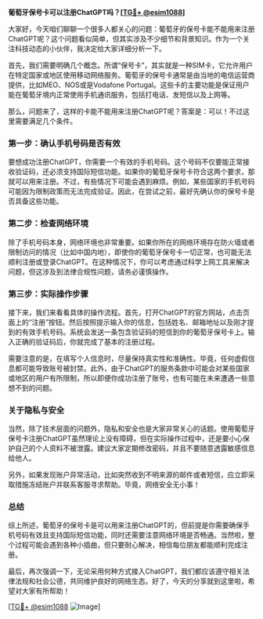 **葡萄牙保号卡可以注册ChatGPT吗？[[TG💪+ @esim1088](https://t.me/s/esim1088)]**

大家好，今天咱们聊聊一个很多人都关心的问题：葡萄牙的保号卡能不能用来注册ChatGPT呢？这个问题看似简单，但其实涉及不少细节和背景知识。作为一个关注科技动态的小伙伴，我决定给大家详细分析一下。

首先，我们需要明确几个概念。所谓“保号卡”，其实就是一种SIM卡，它允许用户在特定国家或地区使用移动网络服务。葡萄牙的保号卡通常是由当地的电信运营商提供，比如MEO、NOS或是Vodafone Portugal。这些卡的主要功能是保证用户能在葡萄牙境内正常使用手机通讯服务，包括打电话、发短信以及上网等。

那么，问题来了，这样的卡能不能用来注册ChatGPT呢？答案是：可以！不过这里需要满足几个条件。

### **第一步：确认手机号码是否有效**
要想成功注册ChatGPT，你需要一个有效的手机号码。这个号码不仅要能正常接收验证码，还必须支持国际短信功能。如果你的葡萄牙保号卡符合这两个要求，那就可以用来注册。不过，有些情况下可能会遇到麻烦。例如，某些国家的手机号码可能因为限制政策而无法完成验证。因此，在尝试之前，最好先确认你的保号卡是否具备这些功能。

### **第二步：检查网络环境**
除了手机号码本身，网络环境也非常重要。如果你所在的网络环境存在防火墙或者限制访问的情况（比如中国内地），即使你的葡萄牙保号卡一切正常，也可能无法顺利注册或登录ChatGPT。在这种情况下，你可以考虑通过科学上网工具来解决问题，但这涉及到法律合规性问题，请务必谨慎操作。

### **第三步：实际操作步骤**
接下来，我们来看看具体的操作流程。首先，打开ChatGPT的官方网站，点击页面上的“注册”按钮。然后按照提示输入你的信息，包括姓名、邮箱地址以及刚才提到的有效手机号码。系统会发送一条包含验证码的短信到你的葡萄牙保号卡上。输入正确的验证码后，你就完成了基本的注册过程。

需要注意的是，在填写个人信息时，尽量保持真实性和准确性。毕竟，任何虚假信息都可能导致账号被封禁。此外，由于ChatGPT的服务条款中可能会对某些国家或地区的用户有所限制，所以即便你成功注册了账号，也有可能在未来遭遇一些意想不到的问题。

### **关于隐私与安全**
当然，除了技术层面的问题外，隐私和安全也是大家非常关心的话题。使用葡萄牙保号卡注册ChatGPT虽然理论上没有障碍，但在实际操作过程中，还是要小心保护自己的个人资料不被泄露。建议大家定期修改密码，并且不要随意透露敏感信息给他人。

另外，如果发现账户异常活动，比如突然收到不明来源的邮件或者短信，应立即采取措施冻结账户并联系客服寻求帮助。毕竟，网络安全无小事！

### **总结**
综上所述，葡萄牙的保号卡是可以用来注册ChatGPT的，但前提是你需要确保手机号码有效且支持国际短信功能，同时还需要注意网络环境是否畅通。当然啦，整个过程可能会遇到各种小插曲，但只要耐心解决，相信每位朋友都能顺利完成注册。

最后，再次强调一下，无论采用何种方式接入ChatGPT，我们都应该遵守相关法律法规和社会公德，共同维护良好的网络生态。好了，今天的分享就到这里啦，希望对大家有所帮助！

[[TG💪+ @esim1088](https://t.me/s/esim1088) ![Image](https://i.postimg.cc/4NQfJmqS/Snipaste-2025-05-13-00-14-12.png)]
